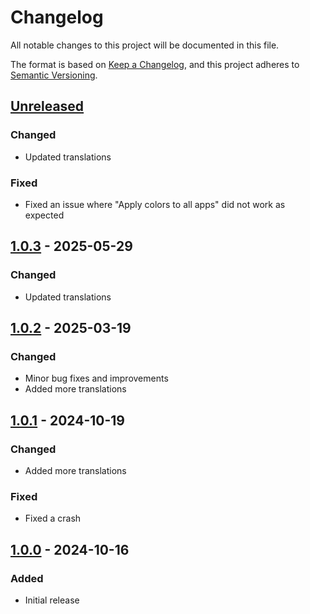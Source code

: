 # Changelog

All notable changes to this project will be documented in this file.

The format is based on [Keep a Changelog](https://keepachangelog.com/en/1.1.0/),
and this project adheres to [Semantic Versioning](https://semver.org/spec/v2.0.0.html).

## [Unreleased]

### Changed

- Updated translations

### Fixed

- Fixed an issue where "Apply colors to all apps" did not work as expected

## [1.0.3] - 2025-05-29

### Changed

- Updated translations

## [1.0.2] - 2025-03-19

### Changed

- Minor bug fixes and improvements
- Added more translations

## [1.0.1] - 2024-10-19

### Changed

- Added more translations

### Fixed

- Fixed a crash

## [1.0.0] - 2024-10-16

### Added

- Initial release

[Unreleased]: https://github.com/FossifyOrg/Thank-You/compare/1.0.3...HEAD
[1.0.3]: https://github.com/FossifyOrg/Thank-You/compare/1.0.2...1.0.3
[1.0.2]: https://github.com/FossifyOrg/Thank-You/compare/1.0.1...1.0.2
[1.0.1]: https://github.com/FossifyOrg/Thank-You/compare/1.0.0...1.0.1
[1.0.0]: https://github.com/FossifyOrg/Thank-You/releases/tag/1.0.0

